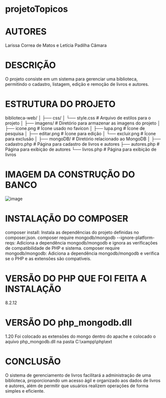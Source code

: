 # projetoTopicos

# AUTORES 
Larissa Correa de Matos e Letícia Padilha Câmara

# DESCRIÇÃO
O projeto consiste em um sistema para gerenciar uma biblioteca, permitindo o cadastro, listagem, edição e remoção de livros e autores.

# ESTRUTURA DO PROJETO
biblioteca-web/
│
├── css/
│   └── style.css         # Arquivo de estilos para o projeto
│
├── imagens/              # Diretório para armazenar as imagens do projeto
│   ├── icone.png         # Ícone usado no favicon
│   ├── lupa.png          # Ícone de pesquisa
│   ├── editar.png        # Ícone para edição
│   └── excluir.png       # Ícone para exclusão
│
├── mongoDB/              # Diretório relacionado ao MongoDB
│
├── cadastro.php          # Página para cadastro de livros e autores
├── autores.php           # Página para exibição de autores
└── livros.php            # Página para exibição de livros

# IMAGEM DA CONSTRUÇÃO DO BANCO
![image](https://github.com/user-attachments/assets/80280490-0df5-4c78-bd23-c5ee93b694b1)



# INSTALAÇÃO DO COMPOSER 
composer install: Instala as dependências do projeto definidas no composer.json.
composer require mongodb/mongodb --ignore-platform-reqs: Adiciona a dependência mongodb/mongodb e ignora as verificações de compatibilidade de PHP e sistema.
composer require mongodb/mongodb: Adiciona a dependência mongodb/mongodb e verifica se o PHP e as extensões são compatíveis.

# VERSÃO DO PHP QUE FOI FEITA A INSTALAÇÃO
8.2.12

# VERSÃO DO php_mongodb.dll 
1.20
Foi colocado as extensões do mongo dentro do apache e colocado o aquivo php_mongodb.dll na pasta C:\xampp\php\ext

# CONCLUSÃO
O sistema de gerenciamento de livros facilitará a administração de uma biblioteca, proporcionando um acesso ágil e organizado aos dados de livros e autores, além de permitir que usuários realizem operações de forma simples e eficiente.
